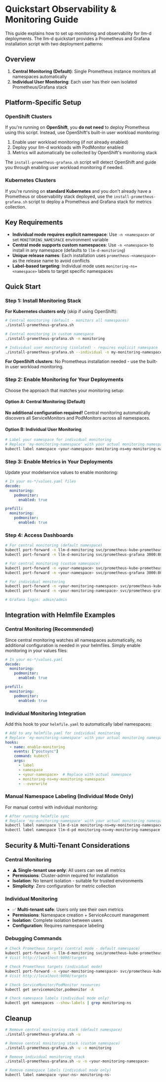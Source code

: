 # Quickstart Observability & Monitoring Guide

This guide explains how to set up monitoring and observability for llm-d deployments.
The llm-d quickstart provides a Prometheus and Grafana installation script with two deployment patterns:

## Overview

1. **Central Monitoring (Default)**: Single Prometheus instance monitors all namespaces automatically
2. **Individual User Monitoring**: Each user has their own isolated Prometheus/Grafana stack

## Platform-Specific Setup

### OpenShift Clusters

If you're running on **OpenShift**, you **do not need** to deploy Prometheus using this script. Instead, use OpenShift's built-in user workload monitoring:

1. Enable user workload monitoring (if not already enabled)
2. Deploy your llm-d workloads with PodMonitor enabled
3. Metrics will automatically be collected by OpenShift's monitoring stack

The `install-prometheus-grafana.sh` script will detect OpenShift and guide you through enabling user workload monitoring if needed.

### Kubernetes Clusters

If you're running on **standard Kubernetes** and you don't already have a Prometheus or observability stack deployed,
use the `install-prometheus-grafana.sh` script to deploy a Prometheus and Grafana stack for metrics collection.

## Key Requirements

- **Individual mode requires explicit namespace**: Use `-n <namespace>` or set `MONITORING_NAMESPACE` environment variable
- **Central mode supports custom namespaces**: Use `-n <namespace>` to install in any namespace (defaults to `llm-d-monitoring`)
- **Unique release names**: Each installation uses `prometheus-<namespace>` as the release name to avoid conflicts
- **Label-based targeting**: Individual mode uses `monitoring-ns=<namespace>` labels to target specific namespaces

## Quick Start

### Step 1: Install Monitoring Stack

**For Kubernetes clusters only** (skip if using OpenShift):

```bash
# Central monitoring (default - monitors all namespaces)
./install-prometheus-grafana.sh

# Central monitoring in custom namespace
./install-prometheus-grafana.sh -n monitoring

# Individual user monitoring (isolated) - requires explicit namespace
./install-prometheus-grafana.sh --individual -n my-monitoring-namespace
```

**For OpenShift clusters**: No Prometheus installation needed - use the built-in user workload monitoring.

### Step 2: Enable Monitoring for Your Deployments

Choose the approach that matches your monitoring setup:

#### Option A: Central Monitoring (Default)

**No additional configuration required!** Central monitoring automatically discovers all ServiceMonitors and PodMonitors across all namespaces.

#### Option B: Individual User Monitoring

```bash
# Label your namespace for individual monitoring
# Replace 'my-monitoring-namespace' with your actual monitoring namespace
kubectl label namespace <your-namespace> monitoring-ns=my-monitoring-namespace
```

### Step 3: Enable Metrics in Your Deployments

Update your modelservice values to enable monitoring:

```yaml
# In your ms-*/values.yaml files
decode:
  monitoring:
    podmonitor:
      enabled: true

prefill:
  monitoring:
    podmonitor:
      enabled: true
```

### Step 4: Access Dashboards

```bash
# For central monitoring (default namespace)
kubectl port-forward -n llm-d-monitoring svc/prometheus-kube-prometheus-prometheus 9090:9090
kubectl port-forward -n llm-d-monitoring svc/prometheus-grafana 3000:80

# For central monitoring (custom namespace)
kubectl port-forward -n <your-namespace> svc/prometheus-kube-prometheus-prometheus 9090:9090
kubectl port-forward -n <your-namespace> svc/prometheus-grafana 3000:80

# For individual monitoring
kubectl port-forward -n <your-monitoring-namespace> svc/prometheus-kube-prometheus-prometheus 9090:9090
kubectl port-forward -n <your-monitoring-namespace> svc/prometheus-grafana 3000:80

# Grafana login: admin/admin
```

## Integration with Helmfile Examples

### Central Monitoring (Recommended)

Since central monitoring watches all namespaces automatically, no additional configuration is needed in your helmfiles. Simply enable monitoring in your values files:

```yaml
# In your ms-*/values.yaml
decode:
  monitoring:
    podmonitor:
      enabled: true

prefill:
  monitoring:
    podmonitor:
      enabled: true
```

### Individual Monitoring Integration

Add this hook to your `helmfile.yaml` to automatically label namespaces:

```yaml
# Add to any helmfile.yaml for individual monitoring
# Replace 'my-monitoring-namespace' with your actual monitoring namespace
hooks:
  - name: enable-monitoring
    events: ["postsync"]
    command: kubectl
    args:
      - label
      - namespace
      - <your-namespace>  # Replace with actual namespace
      - monitoring-ns=my-monitoring-namespace
      - --overwrite
```

### Manual Namespace Labeling (Individual Mode Only)

For manual control with individual monitoring:

```bash
# After running helmfile sync
# Replace 'my-monitoring-namespace' with your actual monitoring namespace
kubectl label namespace llm-d-sim monitoring-ns=my-monitoring-namespace                     # For sim example
kubectl label namespace llm-d-pd monitoring-ns=my-monitoring-namespace                      # For pd-disaggregation example
```

## Security & Multi-Tenant Considerations

### Central Monitoring

- ⚠️ **Single-tenant use only**: All users can see all metrics
- **Permissions**: Cluster-admin required for installation
- **Isolation**: No tenant isolation - suitable for trusted environments
- **Simplicity**: Zero configuration for metric collection

### Individual Monitoring

- ✅ **Multi-tenant safe**: Users only see their own metrics
- **Permissions**: Namespace creation + ServiceAccount management
- **Isolation**: Complete isolation between users
- **Configuration**: Requires namespace labeling

### Debugging Commands

```bash
# Check Prometheus targets (central mode - default namespace)
kubectl port-forward -n llm-d-monitoring svc/prometheus-kube-prometheus-prometheus 9090:9090
# Visit http://localhost:9090/targets

# Check Prometheus targets (individual mode)
kubectl port-forward -n <your-monitoring-namespace> svc/prometheus-kube-prometheus-prometheus 9090:9090
# Visit http://localhost:9090/targets

# Check ServiceMonitor/PodMonitor resources
kubectl get servicemonitor,podmonitor -A

# Check namespace labels (individual mode only)
kubectl get namespaces --show-labels | grep monitoring-ns
```

## Cleanup

```bash
# Remove central monitoring stack (default namespace)
./install-prometheus-grafana.sh -u

# Remove central monitoring stack (custom namespace)
./install-prometheus-grafana.sh -u -n monitoring

# Remove individual monitoring stack
./install-prometheus-grafana.sh -u -n <your-monitoring-namespace>

# Remove namespace labels (individual mode only)
kubectl label namespace <your-ns> monitoring-ns-
```
